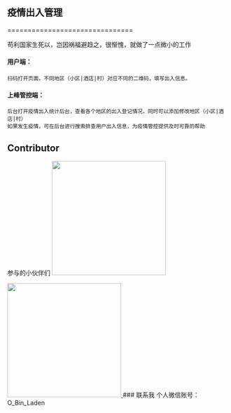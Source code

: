 
## 疫情出入管理
===============================

苟利国家生死以，岂因祸福避趋之，很惭愧，就做了一点微小的工作

#### 用户端：
    扫码打开页面，不同地区（小区|酒店|村）对应不同的二维码，填写出入信息。
#### 上峰管控端：
    后台打开疫情出入统计后台，查看各个地区的出入登记情况，同时可以添加修改地区（小区|酒店|村）
    如果发生疫情，可在后台进行搜索排查用户出入信息，为疫情管控提供及时可靠的帮助
## Contributor
参与的小伙伴们
<a href="https://github.com/gsalpha">
    <img alt="" width="260" height="260" class="avatar width-full height-full avatar-before-user-status" src="https://avatars2.githubusercontent.com/u/21122282?s=460&amp;v=4">
</a>

<a href="https://github.com/flyflyhe">
    <img alt="" width="260" height="260" class="avatar width-full height-full rounded-2" src="https://avatars1.githubusercontent.com/u/11418176?s=460&amp;v=4">
</a>
### 联系我
    个人微信账号：O_Bin_Laden
